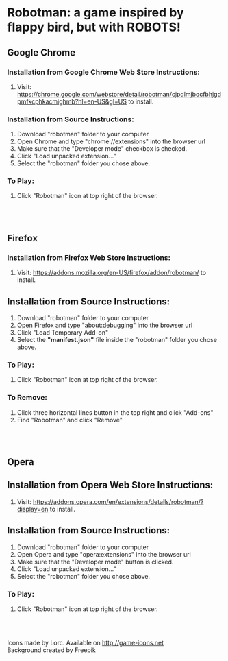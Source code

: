 # Robotman: a game inspired by flappy bird, but with ROBOTS!

## Google Chrome

### Installation from Google Chrome Web Store Instructions:
1.  Visit: https://chrome.google.com/webstore/detail/robotman/cjpdlmjbocfbhjgdpmfkcphkacmighmb?hl=en-US&gl=US to install.

### Installation from Source Instructions:
1. Download "robotman" folder to your computer
2. Open Chrome and type "chrome://extensions" into the browser url
3. Make sure that the "Developer mode" checkbox is checked.
4. Click "Load unpacked extension..."
5. Select the "robotman" folder you chose above.

### To Play:
1.  Click "Robotman" icon at top right of the browser.

<br>
<br>

## Firefox

### Installation from Firefox Web Store Instructions:
1.  Visit: https://addons.mozilla.org/en-US/firefox/addon/robotman/ to install.

## Installation from Source Instructions:
1. Download "robotman" folder to your computer
2. Open Firefox and type "about:debugging" into the browser url
3. Click "Load Temporary Add-on"
4. Select the <b>"manifest.json"</b> file inside the "robotman" folder you chose above.

### To Play:
1.  Click "Robotman" icon at top right of the browser.

### To Remove:
1.  Click three horizontal lines button in the top right and click "Add-ons"
2.  Find "Robotman" and click "Remove"

<br>
<br>

## Opera

## Installation from Opera Web Store Instructions:
1.  Visit: https://addons.opera.com/en/extensions/details/robotman/?display=en to install.

## Installation from Source Instructions:
1. Download "robotman" folder to your computer
2. Open Opera and type "opera:extensions" into the browser url
3. Make sure that the "Developer mode" button is clicked.
4. Click "Load unpacked extension..."
5. Select the "robotman" folder you chose above.

### To Play:
1.  Click "Robotman" icon at top right of the browser.

<br>
<br>

Icons made by Lorc. Available on http://game-icons.net
<br>
Background created by Freepik
